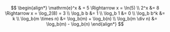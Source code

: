 $$
\begin{align*}
\mathrm{e}^x &           = 5 \Rightarrow x = \ln(5) \\
2^x &= 8 \Rightarrow x = \log_2(8) = 3 \\
\log_b b &= 1 \\
\log_b 1 &= 0 \\
\log_b b^k &= k \\
\log_b(m \times n) &= \log_b(m) + \log_b(n) \\
\log_b(m \div n) &= \log_b(m) - \log_b(n)
\end{align*}
$$
